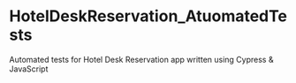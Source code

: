 # HotelDeskReservation_AtuomatedTests
Automated tests for Hotel Desk Reservation app written using Cypress &amp; JavaScript

